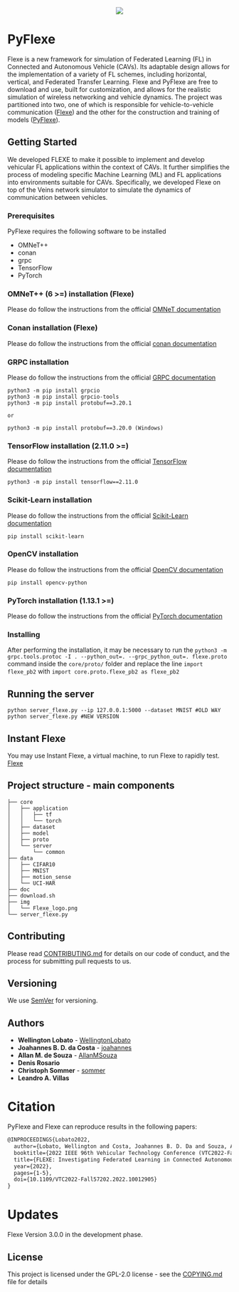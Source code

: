 <p align="center">
  <img src=img/Flexe_logo.png>
</p>

# PyFlexe
Flexe is a new framework for simulation of Federated Learning (FL) in Connected and Autonomous Vehicle (CAVs). Its adaptable design allows for the implementation of a variety of FL schemes, including horizontal, vertical, and Federated Transfer Learning. Flexe and PyFlexe are free to download and use, built for customization, and allows for the realistic simulation of wireless networking and vehicle dynamics. The project was partitioned into two, one of which is responsible for vehicle-to-vehicle communication ([Flexe](https://github.com/WellingtonLobato/flexe)) and the other for the construction and training of models ([PyFlexe](https://github.com/WellingtonLobato/PyFlexe)).

## Getting Started

We developed FLEXE to make it possible to implement and develop vehicular FL applications within the context of CAVs. It further simplifies the process of modeling specific Machine Learning (ML) and FL applications into environments suitable for CAVs. Specifically, we developed Flexe on top of the Veins network simulator to simulate the dynamics of communication between vehicles.

### Prerequisites
PyFlexe requires the following software to be installed 

- OMNeT++
- conan
- grpc
- TensorFlow
- PyTorch

### OMNeT++ (6 >=) installation (Flexe)
Please do follow the instructions from the official [OMNeT documentation](https://doc.omnetpp.org/omnetpp/InstallGuide.pdf)

### Conan installation (Flexe)
Please do follow the instructions from the official [conan documentation](https://docs.conan.io/en/latest/installation.html)

### GRPC installation
Please do follow the instructions from the official [GRPC documentation](https://grpc.io/docs/languages/python/quickstart/)
```
python3 -m pip install grpcio
python3 -m pip install grpcio-tools
python3 -m pip install protobuf==3.20.1

or

python3 -m pip install protobuf==3.20.0 (Windows)
```

### TensorFlow installation (2.11.0 >=)
Please do follow the instructions from the official [TensorFlow documentation](https://www.tensorflow.org/install)
```
python3 -m pip install tensorflow==2.11.0
```

### Scikit-Learn installation
Please do follow the instructions from the official [Scikit-Learn documentation](https://scikit-learn.org/stable/install.html)
```
pip install scikit-learn
```

### OpenCV installation
Please do follow the instructions from the official [OpenCV documentation](https://docs.opencv.org/4.x/d2/de6/tutorial_py_setup_in_ubuntu.html)
```
pip install opencv-python
```

### PyTorch installation (1.13.1 >=)
Please do follow the instructions from the official [PyTorch documentation](https://pytorch.org/tutorials/beginner/basics/intro.html)

### Installing

After performing the installation, it may be necessary to run the `python3 -m grpc.tools.protoc -I . --python_out=. --grpc_python_out=. flexe.proto` command inside the `core/proto/` folder and replace the line `import flexe_pb2` with `import core.proto.flexe_pb2 as flexe_pb2`


## Running the server

```
python server_flexe.py --ip 127.0.0.1:5000 --dataset MNIST #OLD WAY
python server_flexe.py #NEW VERSION
```

## Instant Flexe
You may use Instant Flexe, a virtual machine, to run Flexe to rapidly test.
[Flexe](https://drive.google.com/file/d/1yyFuo72ncbeaA-aP82BeGSSuN7Sqy-Iq/view?usp=sharing)


## Project structure - main components 

	├── core
	│   ├── application
	│   │   ├── tf
	│   │   └── torch
	│   ├── dataset
	│   ├── model
	│   ├── proto
	│   └── server
	│       └── common
	├── data
	│   ├── CIFAR10
	│   ├── MNIST
	│   ├── motion_sense
	│   └── UCI-HAR
	├── doc
	├── download.sh
	├── img
	│   └── Flexe_logo.png
	└── server_flexe.py
 

## Contributing

Please read [CONTRIBUTING.md](CONTRIBUTING.md) for details on our code of conduct, and the process for submitting pull requests to us.

## Versioning

We use [SemVer](http://semver.org/) for versioning. 

## Authors

* **Wellington Lobato** - [WellingtonLobato](https://github.com/WellingtonLobato)
* **Joahannes B. D. da Costa** - [joahannes](https://github.com/joahannes)
* **Allan M. de Souza** - [AllanMSouza](https://github.com/AllanMSouza)
* **Denis Rosario**
* **Christoph Sommer** - [sommer](https://github.com/sommer)
* **Leandro A. Villas**

# Citation

PyFlexe and Flexe can reproduce results in the following papers:

```tex
@INPROCEEDINGS{Lobato2022,
  author={Lobato, Wellington and Costa, Joahannes B. D. Da and Souza, Allan M. de and Rosário, Denis and Sommer, Christoph and Villas, Leandro A.},
  booktitle={2022 IEEE 96th Vehicular Technology Conference (VTC2022-Fall)}, 
  title={FLEXE: Investigating Federated Learning in Connected Autonomous Vehicle Simulations}, 
  year={2022},
  pages={1-5},
  doi={10.1109/VTC2022-Fall57202.2022.10012905}
}
```
# Updates
Flexe Version 3.0.0 in the development phase.

## License

This project is licensed under the GPL-2.0 license - see the [COPYING.md](COPYING.md) file for details
